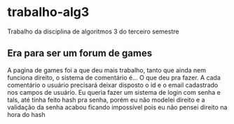 # trabalho-alg3
Trabalho da disciplina de algoritmos 3 do terceiro semestre

## Era para ser um forum de games
A pagina de games foi a que deu mais trabalho, tanto que ainda nem funciona direito, o sistema de comentário é... O que deu pra fazer. A cada comentário o usuário precisará deixar disposto o id e o email cadastrado nos campos de usuário. Eu queria fazer um sistema de login com senha e tals, até tinha feito hash pra senha, porém eu não modelei direito e a validação da senha acabou ficando impossível pois eu não pensei direito na hora do hash

